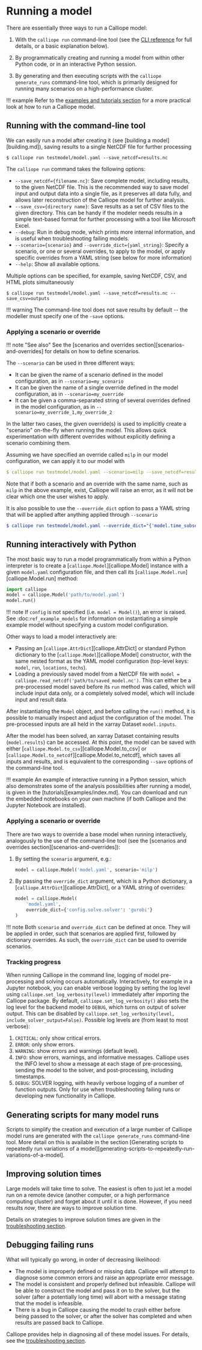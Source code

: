 # Running a model

There are essentially three ways to run a Calliope model:

1. With the `calliope run` command-line tool (see the [CLI reference](reference/cli.md) for full details, or a basic explanation below).

2. By programmatically creating and running a model from within other Python code, or in an interactive Python session.

3. By generating and then executing scripts with the `calliope generate_runs` command-line tool, which is primarily designed for running many scenarios on a high-performance cluster.

!!! example
    Refer to the [examples and tutorials section](examples/index.md) for a more practical look at how to run a Calliope model.

## Running with the command-line tool

We can easily run a model after creating it (see [building a model][building.md]), saving results to a single NetCDF file for further processing

```shell
$ calliope run testmodel/model.yaml --save_netcdf=results.nc
```

The `calliope run` command takes the following options:

* `--save_netcdf={filename.nc}`: Save complete model, including results, to the given NetCDF file. This is the recommended way to save model input and output data into a single file, as it preserves all data fully, and allows later reconstruction of the Calliope model for further analysis.
* `--save_csv={directory name}`: Save results as a set of CSV files to the given directory. This can be handy if the modeler needs results in a simple text-based format for further processing with a tool like Microsoft Excel.
* `--debug`: Run in debug mode, which prints more internal information, and is useful when troubleshooting failing models.
* `--scenario={scenario}` and `--override_dict={yaml_string}`: Specify a scenario, or one or several overrides, to apply to the model, or apply specific overrides from a YAML string (see below for more information)
* `--help`: Show all available options.

Multiple options can be specified, for example, saving NetCDF, CSV, and HTML plots simultaneously

```shell
$ calliope run testmodel/model.yaml --save_netcdf=results.nc --save_csv=outputs
```

!!! warning
    The command-line tool does not save results by default -- the modeller must specify one of the `-save` options.


### Applying a scenario or override

!!! note "See also"
    See the [scenarios and overrides section][scenarios-and-overrides] for details on how to define scenarios.

The `--scenario` can be used in three different ways:

* It can be given the name of a scenario defined in the model configuration, as in `--scenario=my_scenario`
* It can be given the name of a single override defined in the model configuration, as in `--scenario=my_override`
* It can be given a comma-separated string of several overrides defined in the model configuration, as in `--scenario=my_override_1,my_override_2`

In the latter two cases, the given override(s) is used to implicitly create a "scenario" on-the-fly when running the model. This allows quick experimentation with different overrides without explicitly defining a scenario combining them.

Assuming we have specified an override called ``milp`` in our model configuration, we can apply it to our model with

```yaml
$ calliope run testmodel/model.yaml --scenario=milp --save_netcdf=results.nc
```

Note that if both a scenario and an override with the same name, such as ``milp`` in the above example, exist, Calliope will raise an error, as it will not be clear which one the user wishes to apply.

It is also possible to use the `--override_dict` option to pass a YAML string that will be applied after anything applied through `--scenario`

```yaml
$ calliope run testmodel/model.yaml --override_dict="{'model.time_subset': ['2005-01-01', '2005-01-31']}" --save_netcdf=results.nc
```

## Running interactively with Python

The most basic way to run a model programmatically from within a Python interpreter is to create a [`calliope.Model`][calliope.Model] instance with a given ``model.yaml`` configuration file, and then call its [`calliope.Model.run`][calliope.Model.run] method:

```python
import calliope
model = calliope.Model('path/to/model.yaml')
model.run()
```

!!! note
    If ``config`` is not specified (i.e. `model = Model()`), an error is raised. See :doc:`ref_example_models` for information on instantiating a simple example model without specifying a custom model configuration.

Other ways to load a model interactively are:

* Passing an [`calliope.AttrDict`][calliope.AttrDict] or standard Python dictionary to the [`calliope.Model`][calliope.Model] constructor, with the same nested format as the YAML model configuration (top-level keys: ``model``, ``run``, ``locations``, ``techs``).
* Loading a previously saved model from a NetCDF file with `model = calliope.read_netcdf('path/to/saved_model.nc')`. This can either be a pre-processed model saved before its ``run`` method was called, which will include input data only, or a completely solved model, which will include input and result data.

After instantiating the ``Model`` object, and before calling the ``run()`` method, it is possible to manually inspect and adjust the configuration of the model. The pre-processed inputs are all held in the xarray Dataset `model.inputs`.

After the model has been solved, an xarray Dataset containing results (`model.results`) can be accessed. At this point, the model can be saved with either [`calliope.Model.to_csv`][calliope.Model.to_csv] or [`calliope.Model.to_netcdf`][calliope.Model.to_netcdf], which saves all inputs and results, and is equivalent to the corresponding `--save` options of the command-line tool.

!!! example
    An example of interactive running in a Python session, which also demonstrates some of the analysis possibilities after running a model, is given in the [tutorials][examples/index.md]. You can download and run the embedded notebooks on your own machine (if both Calliope and the Jupyter Notebook are installed).

### Applying a scenario or override

There are two ways to override a base model when running interactively, analogously to the use of the command-line tool (see the [scenarios and overrides section][scenarios-and-overrides]):

1. By setting the `scenario` argument, e.g.:

    ```python
    model = calliope.Model('model.yaml', scenario='milp')
    ```

2. By passing the `override_dict` argument, which is a Python dictionary, a [`calliope.AttrDict`][calliope.AttrDict], or a YAML string of overrides:

    ```python
    model = calliope.Model(
        'model.yaml',
        override_dict={'config.solve.solver': 'gurobi'}
    )
    ```

!!! note
    Both `scenario` and `override_dict` can be defined at once. They will be applied in order, such that scenarios are applied first, followed by dictionary overrides. As such, the `override_dict` can be used to override scenarios.

### Tracking progress

When running Calliope in the command line, logging of model pre-processing and solving occurs automatically. Interactively, for example in a Jupyter notebook, you can enable verbose logging by setting the log level using `calliope.set_log_verbosity(level)` immediately after importing the Calliope package. By default, `calliope.set_log_verbosity()` also sets the log level for the backend model to `DEBUG`, which turns on output of solver output. This can be disabled by `calliope.set_log_verbosity(level, include_solver_output=False)`. Possible log levels are (from least to most verbose):

1. `CRITICAL`: only show critical errors.
2. `ERROR`: only show errors.
3. `WARNING`: show errors and warnings (default level).
4. `INFO`: show errors, warnings, and informative messages. Calliope uses the INFO level to show a message at each stage of pre-processing, sending the model to the solver, and post-processing, including timestamps.
5. `DEBUG`: SOLVER logging, with heavily verbose logging of a number of function outputs. Only for use when troubleshooting failing runs or developing new functionality in Calliope.

## Generating scripts for many model runs

Scripts to simplify the creation and execution of a large number of Calliope model runs are generated with the `calliope generate_runs` command-line tool. More detail on this is available in the section [Generating scripts to repeatedly run variations of a model][generating-scripts-to-repeatedly-run-variations-of-a-model].

## Improving solution times

Large models will take time to solve. The easiest is often to just let a model run on a remote device (another computer, or a high performance computing cluster) and forget about it until it is done. However, if you need results *now*, there are ways to improve solution time.

Details on strategies to improve solution times are given in the [troubleshooting section](troubleshooting.md).

## Debugging failing runs

What will typically go wrong, in order of decreasing likelihood:

   * The model is improperly defined or missing data. Calliope will attempt to diagnose some common errors and raise an appropriate error message.
   * The model is consistent and properly defined but infeasible. Calliope will be able to construct the model and pass it on to the solver, but the solver (after a potentially long time) will abort with a message stating that the model is infeasible.
   * There is a bug in Calliope causing the model to crash either before being passed to the solver, or after the solver has completed and when results are passed back to Calliope.

Calliope provides help in diagnosing all of these model issues. For details, see the [troubleshooting section](troubleshooting.md).
